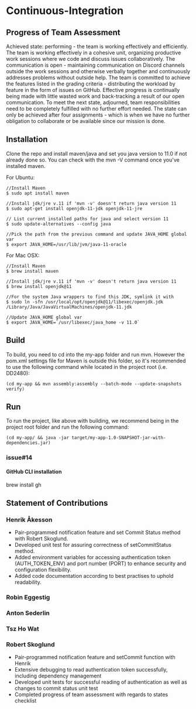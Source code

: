# Continuous-Integration

## Progress of Team Assessment

Achieved state: performing - the team is working effectively and efficiently. The team is working effectively in a cohesive unit, organizing productive work sessions where we code and discuss issues collaboratively. The communication is open - maintaining communication on Discord channels outside the work sessions and otherwise verbally together and continuously addresses problems without outside help. The team is committed to achieve the features listed in the grading criteria - distributing the workload by feature in the form of issues on GitHub. Effective progress is continually being made with little wasted work and back-tracking a result of our open communication. To meet the next state, adjourned, team responsibilities need to be completely fulfilled with no further effort needed. The state can only be achieved after four assignments - which is when we have no further obligation to collaborate or be available since our mission is done.

## Installation

Clone the repo and install maven/java and set you java version to 11.0 if not already done so. You can check with the mvn -V command once you've installed maven.

For Ubuntu:

```
//Install Maven
$ sudo apt install maven

//Install jdk/jre v.11 if 'mvn -v' doesn't return java version 11
$ sudo apt-get install openjdk-11-jdk openjdk-11-jre

// List current installed paths for java and select version 11
$ sudo update-alternatives --config java

//Pick the path from the previous command and update JAVA_HOME global var
$ export JAVA_HOME=/usr/lib/jvm/java-11-oracle
```

For Mac OSX:

```
//Install Maven
$ brew install maven

//Install jdk/jre v.11 if 'mvn -v' doesn't return java version 11
$ brew install openjdk@11

//For the system Java wrappers to find this JDK, symlink it with
$ sudo ln -sfn /usr/local/opt/openjdk@11/libexec/openjdk.jdk /Library/Java/JavaVirtualMachines/openjdk-11.jdk

//Update JAVA_HOME global var
$ export JAVA_HOME=`/usr/libexec/java_home -v 11.0`
```

## Build

To build, you need to cd into the my-app folder and run mvn. However the pom.xml settings file for Maven is outside this folder, so it's recommended to use the following command while located in the project root (i.e. DD2480):

```
(cd my-app && mvn assembly:assembly --batch-mode --update-snapshots verify)
```

## Run

To run the project, like above with building, we recommend being in the project root folder and run the following command:

```
(cd my-app/ && java -jar target/my-app-1.0-SNAPSHOT-jar-with-dependencies.jar)
```

### issue#14

#### GitHub CLI installation
brew install gh


## Statement of Contributions

### Henrik Åkesson

- Pair-programmed notification feature and set Commit Status method with Robert Skoglund.
- Developed unit test for assuring correctness of setCommitStatus method.
- Added environment variables for accessing authentication token (AUTH_TOKEN_ENV) and port number (PORT) to enhance security and configuration flexibility.
- Added code documentation according to best practises to uphold readability.

### Robin Eggestig

### Anton Sederlin

### Tsz Ho Wat

### Robert Skoglund
- Pair-programmed notification feature and setCommit function with Henrik
- Extensive debugging to read authentication token successfully, including dependency management
- Developed unit tests for successful reading of authentication as well as changes to commit status unit test
- Completed progress of team assessment with regards to states checklist
